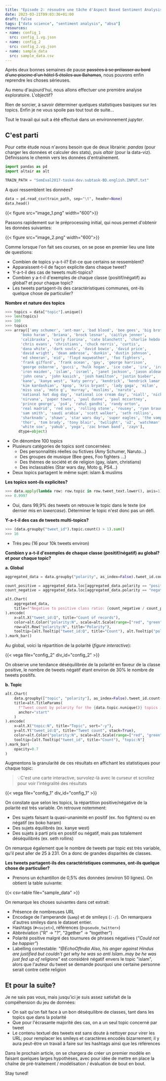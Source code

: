 ```yaml
---
title: "Episode 2: résoudre une tâche d'Aspect Based Sentiment Analysis - Analyse exploratoire"
date: 2023-03-21T09:03:36+01:00
draft: false
tags: ["data science", "sentiment analysis", "absa"]
resources:
- name: config_1
  src: config_1.vg.json
- name: config_2
  src: config_2.vg.json
- name: sample_data 
  src: sample_data.csv
---
```


Après deux bonnes semaines de pause ~~passées à se prélasser au bord d'une piscine d'un hôtel 5 étoiles aux Bahamas~~, 
nous pouvons enfin reprendre les choses sérieuses. 


Au menu d'aujourd'hui, nous allons effectuer une première analyse exploratoire. L'objectif?

Rien de sorcier, à savoir déterminer quelques statistiques basiques sur les topics. Enfin je ne vous spoile pas tout 
tout de suite...


Tout le travail qui suit a été effectué dans un environnement _jupyter_.


## C'est parti

Pour cette étude nous n'avons besoin que de deux librairie: _pandas_ (pour charger les données et calculer des stats), puis _altair_ 
(pour la data-viz). Définissons le chemin vers les données d'entraînement.

```python
import pandas as pd
import altair as alt

TRAIN_PATH = "SemEval2017-task4-dev.subtask-BD.english.INPUT.txt"
```

A quoi ressemblent les données?

```python
data = pd.read_csv(train_path, sep="\t", header=None)
data.head()
```

{{< figure src="image_1.png"  width="600">}}

Passons rapidement sur le préprocessing initial, qui nous permet d'obtenir les données suivantes:

{{< figure src="image_2.png"  width="600">}}

Comme lorsque l'on fait ses courses, on se pose en premier lieu une liste de questions:
- Combien de topics y-a-t-il? Est-ce que certains se ressemblent?
- Apparaissent-t-il de façon explicite dans chaque tweet? 
- Y-a-t-il des cas de tweets multi-topics?
- Combien y a-t-il d'exemples de chaque classe (positif/négatif) au global? et pour chaque topic?
- Les tweets partagent-ils des caractéristiques communes, ont-ils quelque chose de particulier?


**Nombre et nature des topics**

````python
>>> topics = data["topic"].unique()
>>> len(topics)
>>> 100
>>> topics
>>> array(['amy schumer', 'ant-man', 'bad blood', 'bee gees', 'big brother',
       'boko haram', 'briana', 'brock lesnar', 'caitlyn jenner',
       'calibraska', 'carly fiorina', 'cate blanchett', 'charlie hebdo',
       'chris evans', 'christians', 'chuck norris', 'curtis',
       'dana white', 'dark souls', 'david bowie', 'david price',
       'david wright', 'dean ambrose', 'dunkin', 'dustin johnson',
       'ed sheeran', 'eid', 'floyd mayweather', 'foo fighters',
       'frank gifford', 'frank ocean', 'gay', 'george harrison',
       'george osborne', 'gucci', 'hulk hogan', 'ice cube', 'ira', 'iran',
       'iron maiden', 'islam', 'israel', 'janet jackson', 'jason aldean',
       'john cena', 'john kasich', 'josh hamilton', 'justin bieber',
       'kane', 'kanye west', 'katy perry', 'kendrick', 'kendrick lamar',
       'kim kardashian', 'kpop', 'kris bryant', 'lady gaga', 'milan',
       'miss usa', 'moto g', 'murray', 'muslims', 'naruto',
       'national hot dog day', 'national ice cream day', 'niall', 'nicki',
       'nirvana', 'paper towns', 'paul dunne', 'paul mccartney',
       'prince george', 'ps4', 'rahul gandhi', 'randy orton',
       'real madrid', 'red sox', 'rolling stone', 'rousey', 'ryan braun',
       'sam smith', 'saudi arabia', 'scott walker', 'seth rollins',
       'sharknado', 'shawn', 'star wars day', 'super eagles', 'the vamps',
       'thor', 'tom brady', 'tony blair', 'twilight', 'u2', 'watchman',
       'white sox', 'yakub', 'yoga', 'zac brown band', 'zayn'],
      dtype=object)
````


- On dénombre 100 topics
- Plusieurs catégories de topics sont concernées: 
  - Des personnalités réelles ou fictives (Amy Schumer, Naruto...)
  - Des groupes de musique (Bee gees, Foo fighters ...)
  - Des thèmes de société et de religion (gay, islam, christians)
  - Des inclassables (Star wars day, Moto g, PS4...)
- Deux topics partagent le même sujet: islam & muslims

**Les topics sont-ils explicites?**

````python
>>> data.apply(lambda row: row.topic in row.tweet_text.lower(), axis=1).sum() / len(data)
>>> 0.9997
````

- Oui, dans 99,9% des tweets on retrouve le topic dans le texte (ce dernier mis en _lowercase_). Déterminer le topic 
n'est donc pas un défi.

**Y-a-t-il des cas de tweets multi-topics?**

````python
>>> (data.groupby("tweet_id").topic.count() > 1).sum()
>>> 16
````

- Très peu (16 pour 10k tweets environ)

**Combien y a-t-il d'exemples de chaque classe (positif/négatif) au global? et pour chaque topic?**

**a. Global**
```python
aggregated_data = data.groupby("polarity", as_index=False).tweet_id.count()

count_positive = aggregated_data.loc[aggregated_data.polarity == "positive", "tweet_id"].values[0]
count_negative = aggregated_data.loc[aggregated_data.polarity == "negative", "tweet_id"].values[0]

alt.Chart(
    aggregated_data, 
    title=f"Negative to positive class ratio: {count_negative / count_positive:.2f}"
).encode(
    x=alt.X("tweet_id:Q", title="Count of records"),
    color=alt.Color("polarity:N", scale=alt.Scale(range=["red", "green"]), title="Polarity", legend=None), 
    row=alt.Row("polarity:N", title="Polarity"), 
    tooltip=[alt.Tooltip("tweet_id:Q", title="Count"), alt.Tooltip("polarity:N", title="Polarity")]
).mark_bar()
```
Au global, voici la répartition de la polarité (_figure interactive_):

{{< vega file="config_2" div_id="config_2" >}}

On observe une tendance déséquilibrée de la polarité en faveur de la classe positive, le nombre de tweets négatif étant 
environ de 30% le nombre de tweets positifs. 

**b. Topic**

````python
alt.Chart(
    data.groupby(["topic", "polarity"], as_index=False).tweet_id.count(), 
    title=alt.TitleParams(
      f"Tweet count by polarity for the {data.topic.nunique()} topics in the dataset", 
      anchor="start"
    )
).encode(
    x=alt.X("topic:N", title="Topic", sort="-y"), 
    y=alt.Y("tweet_id:Q", title="Tweet count", stack=True), 
    color=alt.Color("polarity:N", scale=alt.Scale(range=["red", "green"]), title="Polarity"), 
    tooltip=[alt.Tooltip("tweet_id", title="Count"), "topic:N"]
).mark_bar(
    opacity=0.7
)
````


Augmentons la granularité de ces résultats en affichant les statistiques pour chaque topic:
> 💡C'est une carte interactive, survolez-là avec le curseur et scrollez pour voir l'intégralité des résultats 

{{< vega file="config_1" div_id="config_1" >}}

On constate que selon les topics, la répartition positive/négative de la polarité est très variable. On retrouve 
notemment:
- Des sujets faisant la quasi-unanimité en positif (ex. foo fighters) ou en négatif (ex boko haram)
- Des sujets équilibrés (ex. kanye west)
- Des sujets à parti pris en positif ou négatif, mais pas totalement déséquilibrés (ex. seth rollins)

On remarque également que le nombre de tweets par topic est très variable, qu'il peut aller de 25 à 231. On a donc de 
grandes disparités de classes.

**Les tweets partagent-ils des caractéristiques communes, ont-ils quelque chose de particulier?**
- Prenons un échantillon de 0,5% des données (environ 50 lignes). On obtient la table suivante:

{{< csv-table file="sample_data" >}}

On remarque les choses suivantes dans cet extrait:
- Présence de nombreuses URL
- Encodage de l'amperande (`&amp`) et de smileys (`:-/`). On remarquera d'autres smileys dans le dataset entier.
- Hashtags (`#<sujet>`), références (`@<pseudo_twitter>`)
- Abbréviation ("R" -> "?", "2gether" -> "together")
- Polarité positive malgré des tournures de phrases négatives (_"Could not be happier"_)
- Labelling contestable: _"@EchoOfIndia Also, his anger against Hindus are justified but couldn't get why he was so anti 
Islam..may be he was just fed up of religions"_ est considéré négatif envers le topic "islam", alors que l'auteur du
tweet se demande pourquoi une certaine personne serait contre cette religion


## Et pour la suite?
Je ne sais pas vous, mais jusqu'ici je suis assez satisfait de la compéhension du jeu de données:
- On sait qu'on fait face à un bon déséquilibre de classes, tant dans les topics que dans la polarité
- Que pour l'écrasante majorité des cas, on a un seul topic concerné par tweet
- Le contenu textuel des tweets est sans doute à nettoyer pour virer les URL; pour remplacer les smileys et caractères 
encodés bizarrement; il y aura peut-être un travail à faire sur les hashtags ainsi que les références

Dans le prochain article, on se chargera de créer un premier modèle en faisant quelques larges hypothèses, avec pour 
idée de mettre en place la chaîne de pré-traitement / modélisation / évaluation de bout en bout.

Stay tuned!


